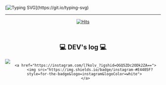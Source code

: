 [![Typing SVG](https://readme-typing-svg.demolab.com?font=VT323&size=32&pause=1000&color=16D253&random=true&width=435&lines=WELCOME+TO+KOLV+GITHUB!)](https://git.io/typing-svg)
 
<div align="center">

-------

[![Hits](https://hits.seeyoufarm.com/api/count/incr/badge.svg?url=https%3A%2F%2Fgithub.com%2Fgjbae1212%2Fhit-counter&count_bg=%23F9AEF2&title_bg=%2396B2FD&icon=&icon_color=%23E7E7E7&title=%F0%9F%92%9B&edge_flat=false)](https://hits.seeyoufarm.com)<br>

 
<br>

## 💻 DEV's log 💻
<div style="display:flex; flex-direction:row;">
   <a href="https://blog.naver.com/lee_sy0804">
        <img src="https://img.shields.io/badge/blogger-0ABF53?style=for-the-badge&logo=bloglovin&logoColor=white"> 
    </a>

    <a href="https://instagram.com/l7kolv_?igshid=OGQ5ZDc2ODk2ZA==">
        <img src="https://img.shields.io/badge/instagram-#E4405F?style=for-the-badge&logo=instagram&logoColor=white"> 
    </a>
</div>
</div>

